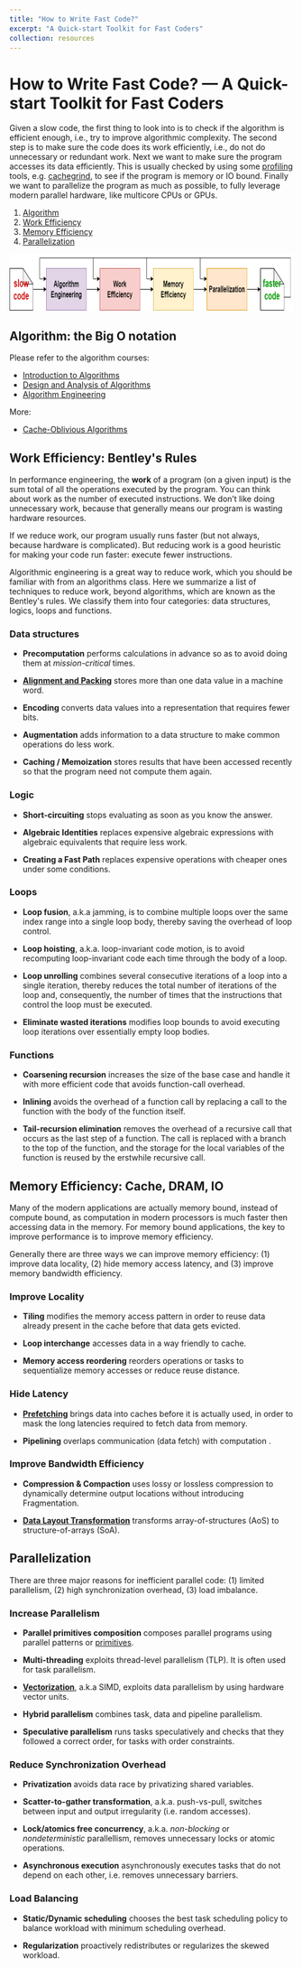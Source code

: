 ```yaml
---
title: "How to Write Fast Code?"
excerpt: "A Quick-start Toolkit for Fast Coders"
collection: resources
---
```


# How to Write Fast Code? &mdash; A Quick-start Toolkit for Fast Coders

Given a slow code, the first thing to look into is to check if the algorithm is efficient enough, i.e., try to improve algorithmic complexity.
The second step is to make sure the code does its work efficiently, i.e., do not do unnecessary or redundant work.
Next we want to make sure the program accesses its data efficiently. 
This is usually checked by using some [profiling](https://en.algorithmica.org/hpc/profiling/) tools, e.g. [cachegrind](https://valgrind.org/docs/manual/cg-manual.html), to see if the program is memory or IO bound.
Finally we want to parallelize the program as much as possible, to fully leverage modern parallel hardware, like multicore CPUs or GPUs.

1. [Algorithm](#algorithm)
2. [Work Efficiency](#work)
3. [Memory Efficiency](#memory)
4. [Parallelization](#parallelization)
   
<img src='/images/fast-code.png' width='700' height='100'> 

  
## Algorithm: the Big O notation <a name="algorithm"></a>

Please refer to the algorithm courses: 
* [Introduction to Algorithms](https://ocw.mit.edu/courses/6-006-introduction-to-algorithms-spring-2020/)
* [Design and Analysis of Algorithms](https://ocw.mit.edu/courses/6-046j-design-and-analysis-of-algorithms-spring-2015/)
* [Algorithm Engineering](https://jshun.csail.mit.edu/6506-s23/)

More:
* [Cache-Oblivious Algorithms](https://en.algorithmica.org/hpc/external-memory/oblivious/)

## Work Efficiency: Bentley's Rules <a name="work"></a>

In performance engineering, the **work** of a program (on a given input) is the sum total of all the operations executed by the program.
You can think about work as the number of executed instructions. 
We don’t like doing unnecessary work, because that generally means our program is wasting hardware resources.

If we reduce work, our program usually runs faster (but not always, because hardware is complicated). 
But reducing work is a good heuristic for making your code run faster: execute fewer instructions.

Algorithmic engineering is a great way to reduce work, which you should be familiar with from an algorithms class.
Here we summarize a list of techniques to reduce work, beyond algorithms, which are known as the Bentley's rules.
We classify them into four categories: data structures, logics, loops and functions.

### Data structures 

* **Precomputation** performs calculations in advance so as to avoid doing them at *mission-critical* times.
 
* **[Alignment and Packing](https://en.algorithmica.org/hpc/cpu-cache/alignment/)** stores more than one data value in a machine word.
  
* **Encoding** converts data values into a representation that requires fewer bits.
 
* **Augmentation** adds information to a data structure to make common operations do less work.
 
* **Caching / Memoization** stores results that have been accessed recently so that the program need not compute them again.

 
### Logic

* **Short-circuiting** stops evaluating as soon as you know the answer.

* **Algebraic Identities** replaces expensive algebraic expressions with algebraic equivalents that require less work.

* **Creating a Fast Path** replaces expensive operations with cheaper ones under some conditions. 

<!--* **Eliminating redundant computation** removes redundant computation that is unnecessary.-->

### Loops	

* **Loop fusion**, a.k.a jamming, is to combine multiple loops over the same index range into a single loop body, thereby saving the overhead of loop control.	

* **Loop hoisting**, a.k.a. loop-invariant code motion, is to avoid recomputing loop-invariant code each time through the body of a loop.

* **Loop unrolling** combines several consecutive iterations of a loop into a single iteration, thereby reduces the total number of iterations of the loop and, consequently, the number of times that the instructions that control the loop must be executed.

* **Eliminate wasted iterations** modifies loop bounds to avoid executing loop iterations over essentially empty loop bodies.

### Functions	

* **Coarsening recursion** increases the size of the base case and handle it with more efficient code that avoids function-call overhead.	

* **Inlining** avoids the overhead of a function call by replacing a call to the function with the body of the function itself.

* **Tail-recursion elimination** removes the overhead of a recursive call that occurs as the last step of a function.
  The call is replaced with a branch to the top of the function, and the storage for the local variables of the function is reused by the erstwhile recursive call.
	

## Memory Efficiency: Cache, DRAM, IO <a name="memory"></a>

Many of the modern applications are actually memory bound, instead of compute bound, as computation in modern processors is much faster then accessing data in the memory.
For memory bound applications, the key to improve performance is to improve memory efficiency.

Generally there are three ways we can improve memory efficiency: 
(1) improve data locality, 
(2) hide memory access latency,
and (3) improve memory bandwidth efficiency.

### Improve Locality

* **Tiling** modifies the memory access pattern in order to reuse data already present in the cache before that data gets evicted.

* **Loop interchange**	accesses data in a way friendly to cache.

* **Memory access reordering**	reorders operations or tasks to sequentialize memory accesses or reduce reuse distance.

### Hide Latency

* **[Prefetching](https://en.algorithmica.org/hpc/cpu-cache/prefetching/)** brings data into caches before it is actually used, in order to mask the long latencies required to fetch data from memory.				

* **Pipelining** overlaps communication (data fetch) with computation .					

### Improve Bandwidth Efficiency

* **Compression & Compaction**	uses lossy or lossless compression to dynamically determine output locations without introducing Fragmentation.					

* **[Data Layout Transformation](https://en.algorithmica.org/hpc/cpu-cache/aos-soa/)** transforms array-of-structures (AoS) to structure-of-arrays (SoA).


## Parallelization <a name="parallelization"></a>

There are three major reasons for inefficient parallel code:
(1) limited parallelism,
(2) high synchronization overhead,
(3) load imbalance.

### Increase Parallelism

* **Parallel primitives composition** composes parallel programs using parallel patterns or [primitives](https://github.com/cmuparlay/parlaylib/tree/master/examples).

* **Multi-threading** exploits thread-level parallelism (TLP). It is often used for task parallelism.

* **[Vectorization](https://en.algorithmica.org/hpc/simd/)**, a.k.a SIMD, exploits data parallelism by using hardware vector units.	

* **Hybrid parallelism** combines task, data and pipeline parallelism.

* **Speculative parallelism** runs tasks speculatively and checks that they followed a correct order, for tasks with order constraints.

### Reduce Synchronization Overhead	

* **Privatization** avoids data race by privatizing shared variables.	

* **Scatter-to-gather transformation**, a.k.a. push-vs-pull, switches between	input and output irregularity (i.e. random accesses).			

* **Lock/atomics free concurrency**, a.k.a. *non-blocking* or *nondeterministic* parallellism, removes unnecessary locks or atomic operations.				

* **Asynchronous execution** asynchronously executes tasks that do not depend on each other, i.e. removes unnecessary barriers.

### Load Balancing

* **Static/Dynamic scheduling**	chooses the best task scheduling policy to balance workload with minimum scheduling overhead.			

* **Regularization** proactively redistributes or regularizes the skewed workload.	

